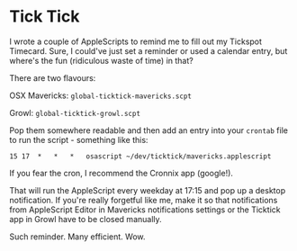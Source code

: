 # Tick Tick

I wrote a couple of AppleScripts to remind me to fill out my Tickspot Timecard. Sure, I could've just set a reminder or used a calendar entry, but where's the fun (ridiculous waste of time) in that?

There are two flavours:

OSX Mavericks: `global-ticktick-mavericks.scpt`

Growl: `global-ticktick-growl.scpt`

Pop them somewhere readable and then add an entry into your `crontab` file to run the script - something like this:

`15	17	*	*	*	osascript ~/dev/ticktick/mavericks.applescript`

If you fear the cron, I recommend the Cronnix app (google!).

That will run the AppleScript every weekday at 17:15 and pop up a desktop notification. If you're really forgetful like me, make it so that notifications from AppleScript Editor in Mavericks notifications settings or the Ticktick app in Growl have to be closed manually.

Such reminder. Many efficient. Wow.
